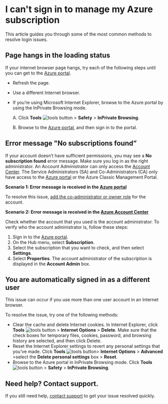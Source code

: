 <properties
    pageTitle="Can't sign in to Azure subscription | Azure"
    description="Describes how to troubleshoot some common Azure subscription login issues."
    services=""
    documentationcenter=""
    author="genlin"
    manager="mbaldwin"
    editor=""
    tags="billing" />
    
<tags
    ms.assetid="d1545298-99db-4941-8e97-f24a06bb7cb6"
    ms.service="billing"
    ms.workload="na"
    ms.tgt_pltfrm="na"
    ms.devlang="na"
    ms.topic="article"
    ms.date="12/2/2016"
    wacn.date=""
    ms.author="genli" />

# I can't sign in to manage my Azure subscription
This article guides you through some of the most common methods to resolve login issues.

## Page hangs in the loading status
If your internet browser page hangs, try each of the following steps until you can get to the [Azure portal](https://portal.azure.cn).

- Refresh the page.
- Use a different Internet browser.
- If you’re using Microsoft Internet Explorer, browse to the Azure portal by using the InPrivate Browsing mode. 
  
  A.    Click **Tools** ![tools button](./media/billing-cannot-login-subscription/Toolsbutton.png) > **Safety** > **InPrivate Browsing**.
  
  B.    Browse to the [Azure portal](https://portal.azure.cn), and then sign in to the portal.

## Error message "No subscriptions found”
If your account doesn’t have sufficient permissions, you may see a **No subscription found** error message. Make sure you log in as the right administrator. An Account Administrator can only access the [Account Center](https://account.windowsazure.cn/Subscriptions). The Service Administrators (SA) and Co-Administrators (CA) only have access to the [Azure portal](https://portal.azure.cn) or the Azure Classic Management Portal.

**Scenario 1: Error message is received in the [Azure portal](https://portal.azure.cn)**

To resolve this issue, [add the co-administrator or owner role](/documentation/articles/billing-add-change-azure-subscription-administrator/) for the account.

**Scenario 2: Error message is received in the [Azure Account Center](https://account.windowsazure.cn/Subscriptions)**

Check whether the account that you used is the account administrator. To verify who the account administrator is, follow these steps:

1. Sign in to the [Azure portal](https://portal.azure.cn).
2. On the Hub menu, select **Subscription**.
3. Select the subscription that you want to check, and then select **Settings**.
4. Select **Properties**. The account administrator of the subscription is displayed in the **Account Admin** box.

## You are automatically signed in as a different user
This issue can occur if you use more than one user account in an Internet browser.

To resolve the issue, try one of the following methods:

- Clear the cache and delete Internet cookies. In Internet Explorer, click **Tools** ![tools button](./media/billing-cannot-login-subscription/Toolsbutton.png) > **Internet Options** > **Delete**. Make sure that the check boxes for temporary files, cookies, password, and browsing history are selected, and then click Delete.
- Reset the Internet Explorer settings to revert any personal settings that you’ve made. Click **Tools** ![tools button](./media/billing-cannot-login-subscription/Toolsbutton.png)> **Internet Options** > **Advanced** >select the **Delete personal settings** box > **Reset**.
- Browse to the Azure portal in InPrivate Browsing mode. Click **Tools** ![tools button](./media/billing-cannot-login-subscription/Toolsbutton.png) > **Safety** > **InPrivate Browsing**.

## Need help? Contact support.
If you still need help, [contact support](http://go.microsoft.com/fwlink/?linkid=544831&clcid=0x409) to get your issue resolved quickly. 

